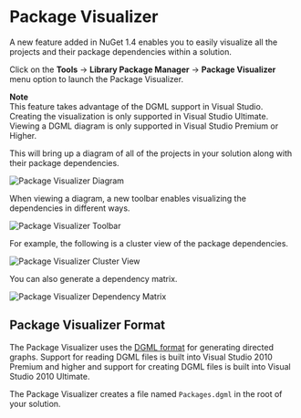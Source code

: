﻿# Package Visualizer

A new feature added in NuGet 1.4 enables you to easily visualize all the projects and their 
package dependencies within a solution.

Click on the **Tools** -> **Library Package Manager** -> **Package Visualizer** menu option to launch 
the Package Visualizer.

<p class="info">
<strong>Note</strong><br/>This feature takes advantage of the DGML support in Visual Studio. Creating the visualization is only 
supported in Visual Studio Ultimate. Viewing a DGML diagram is only supported in Visual Studio Premium or Higher.
</p>

This will bring up a diagram of all of the projects in your solution along with their package dependencies.

![Package Visualizer Diagram](/images/consume/package-visualizer.png)

When viewing a diagram, a new toolbar enables visualizing the dependencies in different ways.

![Package Visualizer Toolbar](/images/consume/package-visualizer-toolbar.png)

For example, the following is a cluster view of the package dependencies.

![Package Visualizer Cluster View](/images/consume/package-visualizer-cluster.png)

You can also generate a dependency matrix.

![Package Visualizer Dependency Matrix](/images/consume/package-visualizer-matrix.png)

## Package Visualizer Format
The Package Visualizer uses the [DGML format](http://en.wikipedia.org/wiki/DGML) for 
generating directed graphs. Support for reading DGML files is built into Visual Studio 
2010 Premium and higher and support for creating DGML files is built into Visual Studio 2010 Ultimate.

The Package Visualizer creates a file named `Packages.dgml` in the root of your 
solution.